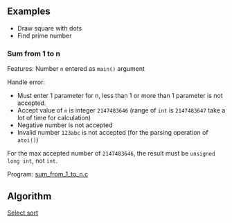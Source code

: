 ## Examples

- Draw square with dots
- Find prime number

### Sum from 1 to n

Features: Number ``n`` entered as ``main()`` argument

Handle error:

* Must enter 1 parameter for n, less than 1 or more than 1 parameter is not accepted.
* Accept value of ``n`` is integer ``2147483646`` (range of ``int`` is ``2147483647`` take a lot of time for calculation)
* Negative number is not accepted
* Invalid number ``123abc`` is not accepted (for the parsing operation of ``atoi()``)

For the max accepted number of ``2147483646``, the result must be ``unsigned long int``, not ``int``.

Program: [sum_from_1_to_n.c](https://github.com/TranPhucVinh/C/blob/master/Introduction/Examples/sum_from_1_to_n.c)

## Algorithm

[Select sort](https://github.com/TranPhucVinh/C/blob/master/Introduction/Examples/select_sort.c)